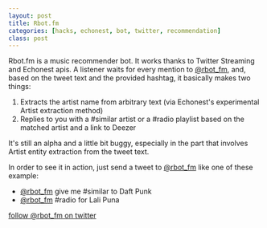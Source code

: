 ```yaml
---
layout: post
title: Rbot.fm
categories: [hacks, echonest, bot, twitter, recommendation]
class: post
---
```


Rbot.fm is a music recommender bot.
It works thanks to Twitter Streaming and Echonest apis.
A listener waits for every mention to [@rbot_fm](http://twitter.com/rbot_fm), and, based on the tweet text and the provided hashtag, it basically makes two things:

1. Extracts the artist name from arbitrary text (via Echonest's experimental Artist extraction method)
2. Replies to you with a #similar artist or a #radio playlist based on the matched artist and a link to Deezer

It's still an alpha and a little bit buggy, especially in the part that involves Artist entity extraction from the tweet text.

In order to see it in action, just send a tweet to [@rbot_fm](http://twitter.com/rbot_fm) like one of these example:

- [@rbot_fm](http://twitter.com/rbot_fm) give me #similar to Daft Punk
- [@rbot_fm](http://twitter.com/rbot_fm) #radio for Lali Puna

<div class="post-actions">
  <a class="btn" href="http://twitter.com/rbot_fm">follow @rbot_fm on twitter</a>
</div>